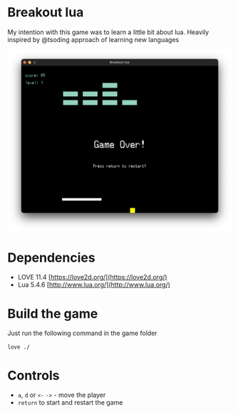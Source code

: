 # Breakout lua
My intention with this game was to learn a little bit about lua. 
Heavily inspired by @tsoding approach of learning new languages

!["Screnshot of the game"](./screenshot.png)

# Dependencies

- LOVE 11.4 [https://love2d.org/](https://love2d.org/)
- Lua 5.4.6 [http://www.lua.org/](http://www.lua.org/)

# Build the game
Just run the following command in the game folder

```
love ./
```
# Controls

- `a`, `d` or `<-` `->` - move the player
- `return` to start and restart the game
